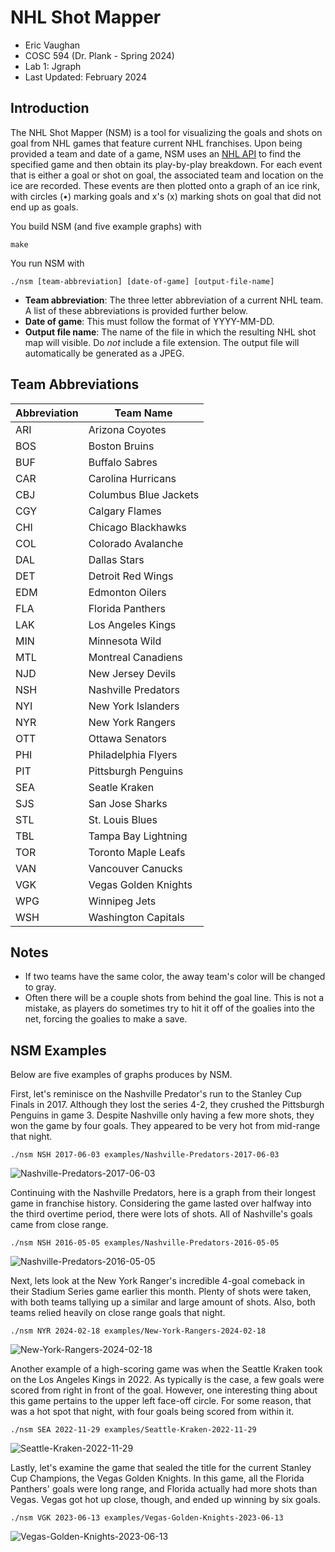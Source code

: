 # NHL Shot Mapper

- Eric Vaughan
- COSC 594 (Dr. Plank - Spring 2024)
- Lab 1: Jgraph
- Last Updated: February 2024

## Introduction

The NHL Shot Mapper (NSM) is a tool for visualizing the goals and shots on goal from NHL games that feature current NHL franchises. Upon being provided a team and date of a game, NSM uses an [NHL API](https://github.com/Zmalski/NHL-API-Reference) to find the specified game and then obtain its play-by-play breakdown. For each event that is either a goal or shot on goal, the associated team and location on the ice are recorded. These events are then plotted onto a graph of an ice rink, with circles (•) marking goals and x's (x) marking shots on goal that did not end up as goals.

You build NSM (and five example graphs) with

```
make
```

You run NSM with

```
./nsm [team-abbreviation] [date-of-game] [output-file-name]
```

- **Team abbreviation**: The three letter abbreviation of a current NHL team. A list of these abbreviations is provided further below.
- **Date of game**: This must follow the format of YYYY-MM-DD.
- **Output file name**: The name of the file in which the resulting NHL shot map will visible. Do *not* include a file extension. The output file will automatically be generated as a JPEG.

## Team Abbreviations

| Abbreviation | Team Name
| - | -
| ARI | Arizona Coyotes
| BOS | Boston Bruins
| BUF | Buffalo Sabres
| CAR | Carolina Hurricans
| CBJ | Columbus Blue Jackets
| CGY | Calgary Flames
| CHI | Chicago Blackhawks
| COL | Colorado Avalanche
| DAL | Dallas Stars
| DET | Detroit Red Wings
| EDM | Edmonton Oilers
| FLA | Florida Panthers
| LAK | Los Angeles Kings
| MIN | Minnesota Wild
| MTL | Montreal Canadiens
| NJD | New Jersey Devils
| NSH | Nashville Predators
| NYI | New York Islanders
| NYR | New York Rangers
| OTT | Ottawa Senators
| PHI | Philadelphia Flyers
| PIT | Pittsburgh Penguins
| SEA | Seatle Kraken
| SJS | San Jose Sharks
| STL | St. Louis Blues
| TBL | Tampa Bay Lightning
| TOR | Toronto Maple Leafs
| VAN | Vancouver Canucks
| VGK | Vegas Golden Knights
| WPG | Winnipeg Jets
| WSH | Washington Capitals

## Notes

- If two teams have the same color, the away team's color will be changed to gray.
- Often there will be a couple shots from behind the goal line. This is not a mistake, as players do sometimes try to hit it off of the goalies into the net, forcing the goalies to make a save.

## NSM Examples

Below are five examples of graphs produces by NSM.

First, let's reminisce on the Nashville Predator's run to the Stanley Cup Finals in 2017. Although they lost the series 4-2, they crushed the Pittsburgh Penguins in game 3. Despite Nashville only having a few more shots, they won the game by four goals. They appeared to be very hot from mid-range that night.
```
./nsm NSH 2017-06-03 examples/Nashville-Predators-2017-06-03
```
![Nashville-Predators-2017-06-03](examples/Nashville-Predators-2017-06-03.jpg)

Continuing with the Nashville Predators, here is a graph from their longest game in franchise history. Considering the game lasted over halfway into the third overtime period, there were lots of shots. All of Nashville's goals came from close range.
```
./nsm NSH 2016-05-05 examples/Nashville-Predators-2016-05-05
```
![Nashville-Predators-2016-05-05](examples/Nashville-Predators-2016-05-05.jpg)

Next, lets look at the New York Ranger's incredible 4-goal comeback in their Stadium Series game earlier this month. Plenty of shots were taken, with both teams tallying up a similar and large amount of shots. Also, both teams relied heavily on close range goals that night.
```
./nsm NYR 2024-02-18 examples/New-York-Rangers-2024-02-18
```
![New-York-Rangers-2024-02-18](examples/New-York-Rangers-2024-02-18.jpg)

Another example of a high-scoring game was when the Seattle Kraken took on the Los Angeles Kings in 2022. As typically is the case, a few goals were scored from right in front of the goal. However, one interesting thing about this game pertains to the upper left face-off circle. For some reason, that was a hot spot that night, with four goals being scored from within it.
```
./nsm SEA 2022-11-29 examples/Seattle-Kraken-2022-11-29
```
![Seattle-Kraken-2022-11-29](examples/Seattle-Kraken-2022-11-29.jpg)

Lastly, let's examine the game that sealed the title for the current Stanley Cup Champions, the Vegas Golden Knights. In this game, all the Florida Panthers' goals were long range, and Florida actually had more shots than Vegas. Vegas got hot up close, though, and ended up winning by six goals.
```
./nsm VGK 2023-06-13 examples/Vegas-Golden-Knights-2023-06-13
```
![Vegas-Golden-Knights-2023-06-13](examples/Vegas-Golden-Knights-2023-06-13.jpg)